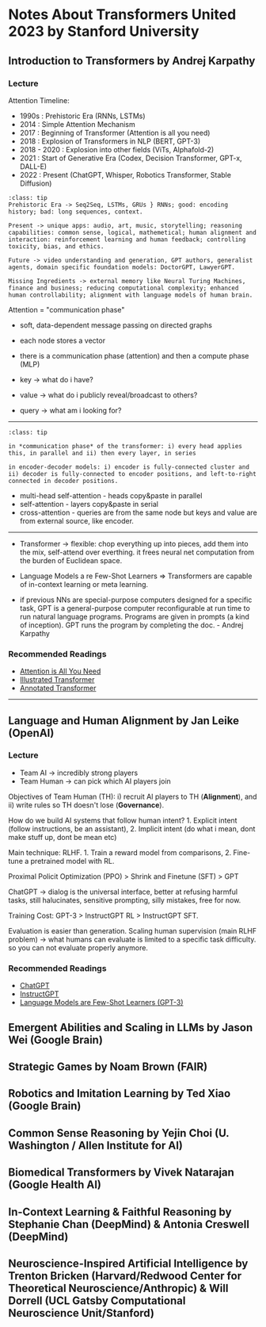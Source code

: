 # Notes About Transformers United 2023 by Stanford University

## Introduction to Transformers by Andrej Karpathy

### Lecture
Attention Timeline: 

* 1990s : Prehistoric Era (RNNs, LSTMs) 
* 2014 : Simple Attention Mechanism
* 2017 : Beginning of Transformer (Attention is all you need)
* 2018 : Explosion of Transformers in NLP (BERT, GPT-3)
* 2018 - 2020 : Explosion into other fields (ViTs, Alphafold-2)
* 2021 : Start of Generative Era (Codex, Decision Transformer, GPT-x, DALL-E)
* 2022 : Present (ChatGPT, Whisper, Robotics Transformer, Stable Diffusion)

`````{admonition} Past, Present, and Future
:class: tip
Prehistoric Era -> Seq2Seq, LSTMs, GRUs } RNNs; good: encoding history; bad: long sequences, context.

Present -> unique apps: audio, art, music, storytelling; reasoning capabilities: common sense, logical, mathemetical; human alignment and interaction: reinforcement learning and human feedback; controlling toxicity, bias, and ethics.

Future -> video understanding and generation, GPT authors, generalist agents, domain specific foundation models: DoctorGPT, LawyerGPT.

Missing Ingredients -> external memory like Neural Turing Machines, finance and business; reducing computational complexity; enhanced human controllability; alignment with language models of human brain.
`````

Attention = "communication phase"
* soft, data-dependent message passing on directed graphs
* each node stores a vector
* there is a communication phase (attention) and then a compute phase (MLP)

* key -> what do i have?
* value -> what do i publicly reveal/broadcast to others?
* query -> what am i looking for?
---

`````{admonition} Attention!
:class: tip

in *communication phase* of the transformer: i) every head applies this, in parallel and ii) then every layer, in series

in encoder-decoder models: i) encoder is fully-connected cluster and ii) decoder is fully-connected to encoder positions, and left-to-right connected in decoder positions.
`````

* multi-head self-attention - heads copy&paste in parallel
* self-attention - layers copy&paste in serial
* cross-attention - queries are from the same node but keys and value are from external source, like encoder.
---
* Transformer -> flexible: chop everything up into pieces, add them into the mix, self-attend over everthing. it frees neural net computation from the burden of Euclidean space.

* Language Models a re Few-Shot Learners => Transformers are capable of in-context learning or meta learning.
* if previous NNs are special-purpose computers designed for a specific task, GPT is a general-purpose computer reconfigurable at run time to run natural language programs. Programs are given in prompts (a kind of inception). GPT runs the program by completing the doc. - Andrej Karpathy

### Recommended Readings

* [Attention is All You Need](https://arxiv.org/abs/1706.03762)
* [Illustrated Transformer](https://jalammar.github.io/illustrated-transformer/)
* [Annotated Transformer](http://nlp.seas.harvard.edu/annotated-transformer/)
---
## Language and Human Alignment by Jan Leike (OpenAI)

### Lecture

* Team AI -> incredibly strong players
* Team Human -> can pick which AI players join

Objectives of Team Human (TH): i) recruit AI players to TH (**Alignment**), and ii) write rules so TH doesn't lose (**Governance**).

How do we build AI systems that follow human intent? 1. Explicit intent (follow instructions, be an assistant), 2. Implicit intent (do what i mean, dont make stuff up, dont be mean etc)

Main technique: RLHF. 1. Train a reward model from comparisons, 2. Fine-tune a pretrained model with RL.

Proximal Policit Optimization (PPO) > Shrink and Finetune (SFT) > GPT

ChatGPT -> dialog is the universal interface, better at refusing harmful tasks, still halucinates, sensitive prompting, silly mistakes, free for now.

Training Cost: GPT-3 > InstructGPT RL > InstructGPT SFT.

Evaluation is easier than generation.
Scaling human supervision (main RLHF problem) -> what humans can evaluate is limited to a specific task difficulty. so you can not evaluate properly anymore.

### Recommended Readings

* [ChatGPT](https://openai.com/blog/chatgpt/)
* [InstructGPT](https://openai.com/blog/instruction-following/)
* [Language Models are Few-Shot Learners (GPT-3)](https://arxiv.org/abs/2005.14165)

## Emergent Abilities and Scaling in LLMs by Jason Wei (Google Brain)

## Strategic Games by Noam Brown (FAIR)

## Robotics and Imitation Learning by Ted Xiao (Google Brain)

## Common Sense Reasoning by Yejin Choi (U. Washington / Allen Institute for AI)

## Biomedical Transformers by Vivek Natarajan (Google Health AI)

## In-Context Learning & Faithful Reasoning by Stephanie Chan (DeepMind) & Antonia Creswell (DeepMind)

## Neuroscience-Inspired Artificial Intelligence by Trenton Bricken (Harvard/Redwood Center for Theoretical Neuroscience/Anthropic) & Will Dorrell (UCL Gatsby Computational Neuroscience Unit/Stanford)
